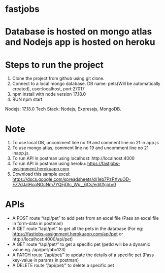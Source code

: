 # fastjobs
# Database is hosted on mongo atlas and Nodejs app is hosted on heroku

# Steps to run the project
1. Clone the project from github using git clone.
2. Connect to a local mongo database. DB name: pets(Will be automatically created), user:localhost, port:27017
3. npm install with node version 17.18.0
4. RUN npm start

Nodejs: 17.18.0
Tech Stack: Nodejs, Expressjs, MongoDB.

# Note
1. To use local DB, uncomment line no 19 and comment line no 21 in app.js
2. To use mongo atlas, comment line no 19 and uncomment line no 21 inapp.js.
3. To run API in postman using localhost: http://localhost:4000
4. To run API in postman using heroku: https://fastjobs-assignment.herokuapp.com
5. Download this sample excel: https://docs.google.com/spreadsheets/d/1eb7PzPXvuOD-EZ7dJalHcpNGcNm7YQEjDIc_Wp__6Cs/edit#gid=0

# APIs

- A POST route “/api/pet” to add pets from an excel file (Pass an excel file in form-data in postman)
- A GET route “/api/pet” to get all the pets in the database (For eg: https://fastjobs-assignment.herokuapp.com/api/pet or http://localhost:4000/api/pet)
- A GET route “/api/pet/<petId>” to get a specific pet (petId will be a dynamic value eg. /api/pet/abc123)
- A PATCH route “/api/pet/<petId>” to update the details of a specific pet (Pass key-value in params in postman)
- A DELETE route “/api/pet/<petId>” to delete a specific pet
